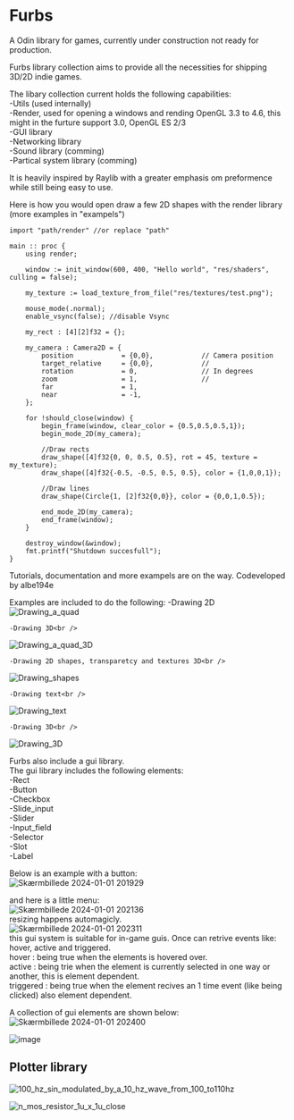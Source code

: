 # Furbs
A Odin library for games, currently under construction not ready for production.

Furbs library collection aims to provide all the necessities for shipping 3D/2D indie games. 

The libary collection current holds the following capabilities:<br />
	-Utils (used internally)<br />
	-Render, used for opening a windows and rending OpenGL 3.3 to 4.6, this might in the furture support 3.0, OpenGL ES 2/3<br />
	-GUI library<br />
	-Networking library<br />
	-Sound library (comming)<br />
	-Partical system library (comming)<br />

It is heavily inspired by Raylib with a greater emphasis om preformence while still being easy to use.

Here is how you would open draw a few 2D shapes with the render library (more examples in "exampels")
```
import "path/render" //or replace "path"

main :: proc {
	using render;
	
	window := init_window(600, 400, "Hello world", "res/shaders", culling = false);
	
	my_texture := load_texture_from_file("res/textures/test.png");

	mouse_mode(.normal);
	enable_vsync(false); //disable Vsync
	
	my_rect : [4][2]f32 = {};

	my_camera : Camera2D = {
		position 			= {0,0},			// Camera position
		target_relative 	= {0,0},			// 
		rotation	 		= 0,				// In degrees
		zoom	   			= 1,				//
		far					= 1,
		near 				= -1,
	};
	
	for !should_close(window) {
		begin_frame(window, clear_color = {0.5,0.5,0.5,1});
		begin_mode_2D(my_camera);

		//Draw rects
		draw_shape([4]f32{0, 0, 0.5, 0.5}, rot = 45, texture = my_texture);
		draw_shape([4]f32{-0.5, -0.5, 0.5, 0.5}, color = {1,0,0,1});
		
		//Draw lines
		draw_shape(Circle{1, [2]f32{0,0}}, color = {0,0,1,0.5});

		end_mode_2D(my_camera);
		end_frame(window);
	}
	
	destroy_window(&window);
	fmt.printf("Shutdown succesfull");
}
```

Tutorials, documentation and more exampels are on the way.
Codeveloped by albe194e


Examples are included to do the following:
	-Drawing 2D<br />
![Drawing_a_quad](https://github.com/xzores/furbs/assets/17770917/af20e297-bbad-422a-b0a1-90c6a34333d7)

	-Drawing 3D<br />
![Drawing_a_quad_3D](https://github.com/xzores/furbs/assets/17770917/df6b56d2-5fe3-49fd-b045-4ecaecfbbe4e)

	-Drawing 2D shapes, transparetcy and textures 3D<br />
![Drawing_shapes](https://github.com/xzores/furbs/assets/17770917/4d89a90a-9518-4967-8636-f11c02e11bbf)

	-Drawing text<br />
![Drawing_text](https://github.com/xzores/furbs/assets/17770917/9e2c1360-17cd-4d08-a3c3-a0a00f867dac)

	-Drawing 3D<br />
![Drawing_3D](https://github.com/xzores/furbs/assets/17770917/fdf7f63d-a190-41eb-9c47-4cfdccfd5597)


Furbs also include a gui library.<br />
The gui library includes the following elements:<br />
 	-Rect<br />
		-Button<br />
	-Checkbox<br />
	-Slide_input<br />
	-Slider<br />
	-Input_field<br />
	-Selector<br />
	-Slot<br />
	-Label<br />

Below is an example with a button:<br />
![Skærmbillede 2024-01-01 201929](https://github.com/xzores/furbs/assets/17770917/6a34fc64-dff5-42b5-a364-a693a62c661f) <br />

and here is a little menu:<br />
![Skærmbillede 2024-01-01 202136](https://github.com/xzores/furbs/assets/17770917/5ba1545e-3a0d-4082-a905-bf1f038e6f2a) <br />
resizing happens automagicly.<br />
![Skærmbillede 2024-01-01 202311](https://github.com/xzores/furbs/assets/17770917/19cf8897-fd62-4f06-b04f-d27a8abdd6fa) <br />
this gui system is suitable for in-game guis. Once can retrive events like: hover, active and  triggered. <br />
hover : being true when the elements is hovered over. <br />
active : being trie when the element is currently selected in one way or another, this is element dependent.<br />
triggered : being true when the element recives an 1 time event (like being clicked) also element dependent.<br />

A collection of gui elements are shown below:<br />
![Skærmbillede 2024-01-01 202400](https://github.com/xzores/furbs/assets/17770917/e76d26b1-7091-40c5-a6b7-51162db3527c)

![image](https://github.com/user-attachments/assets/1d4d60b2-856e-4a58-b3d9-cac42ad2dde4)


## Plotter library

![100_hz_sin_modulated_by_a_10_hz_wave_from_100_to110hz](https://github.com/user-attachments/assets/4f5fa666-8d2c-492a-80ce-4c7bb49d8c4e)

![n_mos_resistor_1u_x_1u_close](https://github.com/user-attachments/assets/9644032c-d22b-4ad1-a640-2c115c95180c)


